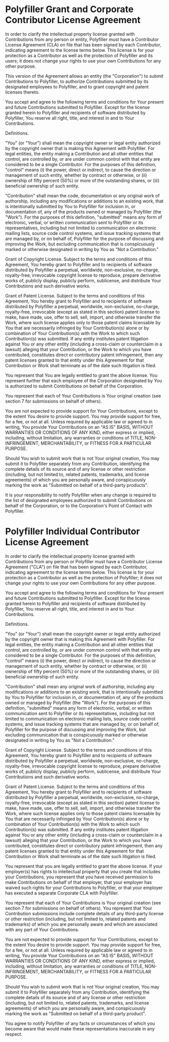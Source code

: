 # Polyfiller Grant and Corporate Contributor License Agreement

In order to clarify the intellectual property license granted with Contributions from any person or entity, Polyfiller must have a Contributor License Agreement (CLA) on file that has been signed by each Contributor, indicating agreement to the license terms below. This license is for your protection as a Contributor as well as the protection of Polyfiller and its users; it does not change your rights to use your own Contributions for any other purpose.

This version of the Agreement allows an entity (the "Corporation") to submit Contributions to Polyfiller, to authorize Contributions submitted by its designated employees to Polyfiller, and to grant copyright and patent licenses thereto.

You accept and agree to the following terms and conditions for Your present and future Contributions submitted to Polyfiller. Except for the license granted herein to Polyfiller and recipients of software distributed by Polyfiller, You reserve all right, title, and interest in and to Your Contributions.

Definitions.

"You" (or "Your") shall mean the copyright owner or legal entity authorized by the copyright owner that is making this Agreement with Polyfiller. For legal entities, the entity making a Contribution and all other entities that control, are controlled by, or are under common control with that entity are considered to be a single Contributor. For the purposes of this definition, "control" means (i) the power, direct or indirect, to cause the direction or management of such entity, whether by contract or otherwise, or (ii) ownership of fifty percent (50%) or more of the outstanding shares, or (iii) beneficial ownership of such entity.

"Contribution" shall mean the code, documentation or any original work of authorship, including any modifications or additions to an existing work, that is intentionally submitted by You to Polyfiller for inclusion in, or documentation of, any of the products owned or managed by Polyfiller (the "Work"). For the purposes of this definition, "submitted" means any form of electronic, verbal, or written communication sent to Polyfiller or its representatives, including but not limited to communication on electronic mailing lists, source code control systems, and issue tracking systems that are managed by, or on behalf of, Polyfiller for the purpose of discussing and improving the Work, but excluding communication that is conspicuously marked or otherwise designated in writing by You as "Not a Contribution."

Grant of Copyright License. Subject to the terms and conditions of this Agreement, You hereby grant to Polyfiller and to recipients of software distributed by Polyfiller a perpetual, worldwide, non-exclusive, no-charge, royalty-free, irrevocable copyright license to reproduce, prepare derivative works of, publicly display, publicly perform, sublicense, and distribute Your Contributions and such derivative works.

Grant of Patent License. Subject to the terms and conditions of this Agreement, You hereby grant to Polyfiller and to recipients of software distributed by Polyfiller a perpetual, worldwide, non-exclusive, no-charge, royalty-free, irrevocable (except as stated in this section) patent license to make, have made, use, offer to sell, sell, import, and otherwise transfer the Work, where such license applies only to those patent claims licensable by You that are necessarily infringed by Your Contribution(s) alone or by combination of Your Contribution(s) with the Work to which such Contribution(s) was submitted. If any entity institutes patent litigation against You or any other entity (including a cross-claim or counterclaim in a lawsuit) alleging that your Contribution, or the Work to which you have contributed, constitutes direct or contributory patent infringement, then any patent licenses granted to that entity under this Agreement for that Contribution or Work shall terminate as of the date such litigation is filed.

You represent that You are legally entitled to grant the above license. You represent further that each employee of the Corporation designated by You is authorized to submit Contributions on behalf of the Corporation.

You represent that each of Your Contributions is Your original creation (see section 7 for submissions on behalf of others).

You are not expected to provide support for Your Contributions, except to the extent You desire to provide support. You may provide support for free, for a fee, or not at all. Unless required by applicable law or agreed to in writing, You provide Your Contributions on an "AS IS" BASIS, WITHOUT WARRANTIES OR CONDITIONS OF ANY KIND, either express or implied, including, without limitation, any warranties or conditions of TITLE, NON-INFRINGEMENT, MERCHANTABILITY, or FITNESS FOR A PARTICULAR PURPOSE.

Should You wish to submit work that is not Your original creation, You may submit it to Polyfiller separately from any Contribution, identifying the complete details of its source and of any license or other restriction (including, but not limited to, related patents, trademarks, and license agreements) of which you are personally aware, and conspicuously marking the work as "Submitted on behalf of a third-party products".

It is your responsibility to notify Polyfiller when any change is required to the list of designated employees authorized to submit Contributions on behalf of the Corporation, or to the Corporation's Point of Contact with Polyfiller.


# Polyfiller Individual Contributor License Agreement

In order to clarify the intellectual property license granted with Contributions from any person or Polyfiller must have a Contributor License Agreement ("CLA") on file that has been signed by each Contributor, indicating agreement to the license terms below. This license is for your protection as a Contributor as well as the protection of Polyfiller; it does not change your rights to use your own Contributions for any other purpose.

You accept and agree to the following terms and conditions for Your present and future Contributions submitted to Polyfiller. Except for the license granted herein to Polyfiller and recipients of software distributed by Polyfiller, You reserve all right, title, and interest in and to Your Contributions.

Definitions.

"You" (or "Your") shall mean the copyright owner or legal entity authorized by the copyright owner that is making this Agreement with Polyfiller. For legal entities, the entity making a Contribution and all other entities that control, are controlled by, or are under common control with that entity are considered to be a single Contributor. For the purposes of this definition, "control" means (i) the power, direct or indirect, to cause the direction or management of such entity, whether by contract or otherwise, or (ii) ownership of fifty percent (50%) or more of the outstanding shares, or (iii) beneficial ownership of such entity.

"Contribution" shall mean any original work of authorship, including any modifications or additions to an existing work, that is intentionally submitted by You to Polyfiller for inclusion in, or documentation of, any of the products owned or managed by Polyfiller (the "Work"). For the purposes of this definition, "submitted" means any form of electronic, verbal, or written communication sent to Polyfiller or its representatives, including but not limited to communication on electronic mailing lists, source code control systems, and issue tracking systems that are managed by, or on behalf of, Polyfiller for the purpose of discussing and improving the Work, but excluding communication that is conspicuously marked or otherwise designated in writing by You as "Not a Contribution."

Grant of Copyright License. Subject to the terms and conditions of this Agreement, You hereby grant to Polyfiller and to recipients of software distributed by Polyfiller a perpetual, worldwide, non-exclusive, no-charge, royalty-free, irrevocable copyright license to reproduce, prepare derivative works of, publicly display, publicly perform, sublicense, and distribute Your Contributions and such derivative works.

Grant of Patent License. Subject to the terms and conditions of this Agreement, You hereby grant to Polyfiller and to recipients of software distributed by Polyfiller a perpetual, worldwide, non-exclusive, no-charge, royalty-free, irrevocable (except as stated in this section) patent license to make, have made, use, offer to sell, sell, import, and otherwise transfer the Work, where such license applies only to those patent claims licensable by You that are necessarily infringed by Your Contribution(s) alone or by combination of Your Contribution(s) with the Work to which such Contribution(s) was submitted. If any entity institutes patent litigation against You or any other entity (including a cross-claim or counterclaim in a lawsuit) alleging that your Contribution, or the Work to which you have contributed, constitutes direct or contributory patent infringement, then any patent licenses granted to that entity under this Agreement for that Contribution or Work shall terminate as of the date such litigation is filed.

You represent that you are legally entitled to grant the above license. If your employer(s) has rights to intellectual property that you create that includes your Contributions, you represent that you have received permission to make Contributions on behalf of that employer, that your employer has waived such rights for your Contributions to Polyfiller, or that your employer has executed a separate Corporate CLA with Polyfiller.

You represent that each of Your Contributions is Your original creation (see section 7 for submissions on behalf of others). You represent that Your Contribution submissions include complete details of any third-party license or other restriction (including, but not limited to, related patents and trademarks) of which you are personally aware and which are associated with any part of Your Contributions.

You are not expected to provide support for Your Contributions, except to the extent You desire to provide support. You may provide support for free, for a fee, or not at all. Unless required by applicable law or agreed to in writing, You provide Your Contributions on an "AS IS" BASIS, WITHOUT WARRANTIES OR CONDITIONS OF ANY KIND, either express or implied, including, without limitation, any warranties or conditions of TITLE, NON- INFRINGEMENT, MERCHANTABILITY, or FITNESS FOR A PARTICULAR PURPOSE.

Should You wish to submit work that is not Your original creation, You may submit it to Polyfiller separately from any Contribution, identifying the complete details of its source and of any license or other restriction (including, but not limited to, related patents, trademarks, and license agreements) of which you are personally aware, and conspicuously marking the work as "Submitted on behalf of a third-party product".

You agree to notify Polyfiller of any facts or circumstances of which you become aware that would make these representations inaccurate in any respect.